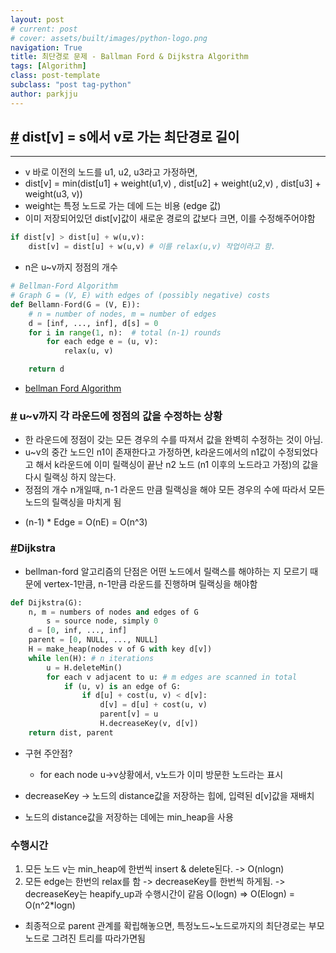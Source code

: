 ```yaml
---
layout: post
# current: post
# cover: assets/built/images/python-logo.png
navigation: True
title: 최단경로 문제 - Ballman Ford & Dijkstra Algorithm
tags: [Algorithm]
class: post-template
subclass: "post tag-python"
author: parkjju
---
```


## [#](#) dist[v] = s에서 v로 가는 최단경로 길이

---

- v 바로 이전의 노드를 u1, u2, u3라고 가정하면,
- dist\[v\] = min(dist\[u1\] + weight(u1,v) , dist\[u2\] + weight(u2,v) , dist\[u3\] + weight(u3, v))
- weight는 특정 노드로 가는 데에 드는 비용 (edge 값)
- 이미 저장되어있던 dist\[v\]값이 새로운 경로의 값보다 크면, 이를 수정해주어야함

```python
if dist[v] > dist[u] + w(u,v):
    dist[v] = dist[u] + w(u,v) # 이를 relax(u,v) 작업이라고 함.
```

- n은 u~v까지 정점의 개수

```python
# Bellman-Ford Algorithm
# Graph G = (V, E) with edges of (possibly negative) costs
def Bellamn-Ford(G = (V, E)):
	# n = number of nodes, m = number of edges
	d = [inf, ..., inf], d[s] = 0
	for i in range(1, n):  # total (n-1) rounds
		for each edge e = (u, v):
			relax(u, v)

	return d
```

- [bellman Ford Algorithm](https://www.youtube.com/watch?v=FtN3BYH2Zes)

### [#](#) u~v까지 각 라운드에 정점의 값을 수정하는 상황

- 한 라운드에 정점이 갖는 모든 경우의 수를 따져서 값을 완벽히 수정하는 것이 아님.
- u~v의 중간 노드인 n1이 존재한다고 가정하면, k라운드에서의 n1값이 수정되었다고 해서 k라운드에 이미 릴랙싱이 끝난 n2 노드 (n1 이후의 노드라고 가정)의 값을 다시 릴랙싱 하지 않는다.
- 정점의 개수 n개일때, n-1 라운드 만큼 릴랙싱을 해야 모든 경우의 수에 따라서 모든 노드의 릴랙싱을 마치게 됨

* (n-1) \* Edge = O(nE) = O(n^3)

### [#](###)Dijkstra

- bellman-ford 알고리즘의 단점은 어떤 노드에서 릴랙스를 해야하는 지 모르기 때문에 vertex-1만큼, n-1만큼 라운드를 진행하며 릴랙싱을 해야함

```python
def Dijkstra(G):
    n, m = numbers of nodes and edges of G
		s = source node, simply 0
    d = [0, inf, ..., inf]
    parent = [0, NULL, ..., NULL]
    H = make_heap(nodes v of G with key d[v])
    while len(H): # n iterations
        u = H.deleteMin()
        for each v adjacent to u: # m edges are scanned in total
            if (u, v) is an edge of G:
                if d[u] + cost(u, v) < d[v]:
                    d[v] = d[u] + cost(u, v)
                    parent[v] = u
                    H.decreaseKey(v, d[v])
    return dist, parent
```

- 구현 주안점?

  - for each node u->v상황에서, v노드가 이미 방문한 노드라는 표시

- decreaseKey -> 노드의 distance값을 저장하는 힙에, 입력된 d\[v\]값을 재배치
- 노드의 distance값을 저장하는 데에는 min_heap을 사용

### 수행시간

1. 모든 노드 v는 min_heap에 한번씩 insert & delete된다. -> O(nlogn)
2. 모든 edge는 한번의 relax를 함 -> decreaseKey를 한번씩 하게됨. -> decreaseKey는 heapify_up과 수행시간이 같음 O(logn) => O(Elogn) = O(n^2\*logn)

- 최종적으로 parent 관계를 확립해놓으면, 특정노드~노드로까지의 최단경로는 부모 노드로 그려진 트리를 따라가면됨
